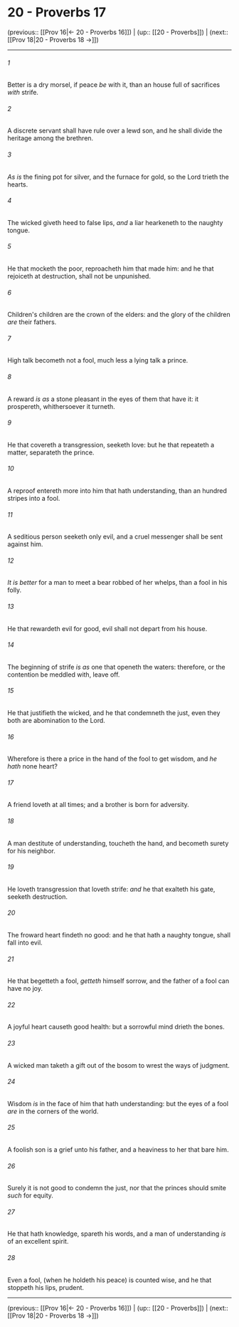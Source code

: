 # 20 - Proverbs 17

(previous:: [[Prov 16|← 20 - Proverbs 16]]) | (up:: [[20 - Proverbs]]) | (next:: [[Prov 18|20 - Proverbs 18 →]])

***


###### 1 
Better is a dry morsel, if peace _be_ with it, than an house full of sacrifices _with_ strife. 

###### 2 
A discrete servant shall have rule over a lewd son, and he shall divide the heritage among the brethren. 

###### 3 
_As is_ the fining pot for silver, and the furnace for gold, so the Lord trieth the hearts. 

###### 4 
The wicked giveth heed to false lips, _and_ a liar hearkeneth to the naughty tongue. 

###### 5 
He that mocketh the poor, reproacheth him that made him: and he that rejoiceth at destruction, shall not be unpunished. 

###### 6 
Children's children are the crown of the elders: and the glory of the children _are_ their fathers. 

###### 7 
High talk becometh not a fool, much less a lying talk a prince. 

###### 8 
A reward _is as_ a stone pleasant in the eyes of them that have it: it prospereth, whithersoever it turneth. 

###### 9 
He that covereth a transgression, seeketh love: but he that repeateth a matter, separateth the prince. 

###### 10 
A reproof entereth more into him that hath understanding, than an hundred stripes into a fool. 

###### 11 
A seditious person seeketh only evil, and a cruel messenger shall be sent against him. 

###### 12 
_It is better_ for a man to meet a bear robbed of her whelps, than a fool in his folly. 

###### 13 
He that rewardeth evil for good, evil shall not depart from his house. 

###### 14 
The beginning of strife _is as_ one that openeth the waters: therefore, or the contention be meddled with, leave off. 

###### 15 
He that justifieth the wicked, and he that condemneth the just, even they both are abomination to the Lord. 

###### 16 
Wherefore is there a price in the hand of the fool to get wisdom, and _he hath_ none heart? 

###### 17 
A friend loveth at all times; and a brother is born for adversity. 

###### 18 
A man destitute of understanding, toucheth the hand, and becometh surety for his neighbor. 

###### 19 
He loveth transgression that loveth strife: _and_ he that exalteth his gate, seeketh destruction. 

###### 20 
The froward heart findeth no good: and he that hath a naughty tongue, shall fall into evil. 

###### 21 
He that begetteth a fool, _getteth_ himself sorrow, and the father of a fool can have no joy. 

###### 22 
A joyful heart causeth good health: but a sorrowful mind drieth the bones. 

###### 23 
A wicked man taketh a gift out of the bosom to wrest the ways of judgment. 

###### 24 
Wisdom _is_ in the face of him that hath understanding: but the eyes of a fool _are_ in the corners of the world. 

###### 25 
A foolish son is a grief unto his father, and a heaviness to her that bare him. 

###### 26 
Surely it is not good to condemn the just, nor that the princes should smite _such_ for equity. 

###### 27 
He that hath knowledge, spareth his words, and a man of understanding _is_ of an excellent spirit. 

###### 28 
Even a fool, (when he holdeth his peace) is counted wise, and he that stoppeth his lips, prudent.

***

(previous:: [[Prov 16|← 20 - Proverbs 16]]) | (up:: [[20 - Proverbs]]) | (next:: [[Prov 18|20 - Proverbs 18 →]])

